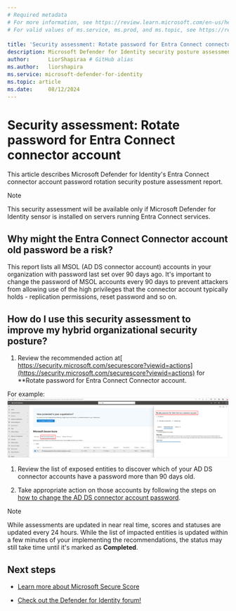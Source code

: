 ```yaml
---
# Required metadata
# For more information, see https://review.learn.microsoft.com/en-us/help/platform/learn-editor-add-metadata?branch=main
# For valid values of ms.service, ms.prod, and ms.topic, see https://review.learn.microsoft.com/en-us/help/platform/metadata-taxonomies?branch=main

title: 'Security assessment: Rotate password for Entra Connect connector account '
description: Microsoft Defender for Identity security posture assessment on Entra Connect. In this assessment we recommend customers change the password of MSOL accounts with password last set over 90 days ago.
author:      LiorShapiraa # GitHub alias
ms.author:   liorshapira
ms.service: microsoft-defender-for-identity
ms.topic: article
ms.date:     08/12/2024
---
```


# Security assessment: Rotate password for Entra Connect connector account

This article describes Microsoft Defender for Identity's Entra Connect connector account password rotation security posture assessment report.

> [!NOTE]
> This security assessment will be available only if Microsoft Defender for Identity sensor is installed on servers running Entra Connect services. 
## Why might the Entra Connect Connector account old password be a risk?

This report lists all MSOL (AD DS connector account) accounts in your organization with password last set over 90 days ago. It's important to change the password of MSOL accounts every 90 days to prevent attackers from allowing use of the high privileges that the connector account typically holds - replication permissions, reset password and so on. 

##   How do I use this security assessment to improve my hybrid organizational security posture?

1. Review the recommended action at[ https://security.microsoft.com/securescore?viewid=actions](https://security.microsoft.com/securescore?viewid=actions) for **Rotate password for Entra Connect Connector account.  
 
For example:  
![Screenshot of a user details page](media/rotate-password-entra-connect/user-details.png)

1. Review the list of exposed entities to discover which of your AD DS connector accounts have a password more than 90 days old.

1. Take appropriate action on those accounts by following the steps on [how to change the AD DS connector account password](https://aka.ms/EntraIdPasswordChangeSyncService).

> [!NOTE]
> While assessments are updated in near real time, scores and statuses are updated every 24 hours. While the list of impacted entities is updated within a few minutes of your implementing the recommendations, the status may still take time until it's marked as **Completed**.
## Next steps

- [Learn more about Microsoft Secure Score](/microsoft-365/security/defender/microsoft-secure-score)

- [Check out the Defender for Identity forum!](https://aka.ms/MDIcommunity)

